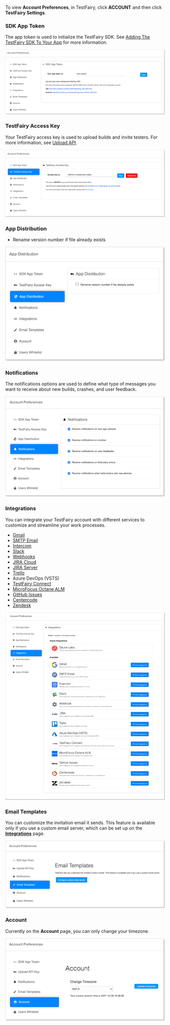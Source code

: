 To view **Account Preferences**, in TestFairy, click **ACCOUNT** and then click **TestFairy Settings**.

### SDK App Token
The app token is used to initialize the TestFairy SDK. See [Adding The TestFairy SDK To Your App](https://docs.testfairy.com/Getting_Started/Adding_The_Testfairy_SDK_To_Your_App.html) for more information.

![SDK App Token](/img/getting-started/prefs-sdk.png)

### TestFairy Access Key
Your TestFairy access key is used to upload builds and invite testers. For more information, see [Upload API](https://docs.testfairy.com/API/Upload_API.html).

![TestFairy Access Key](/img/getting-started/prefs-access-key.png)

### App Distribution
* Rename version number if file already exists

![App Distribution](/img/getting-started/prefs-app-dist.png)

### Notifications
The notifications options are used to define what type of messages you want to receive about new builds, crashes, and user feedback.

![Notifications](/img/getting-started/prefs-notifications.png)

### Integrations
You can integrate your TestFairy account with different services to customize and streamline your work processes.

* [Gmail](https://docs.testfairy.com/Integrations/SMTP_and_Gmail.html)
* [SMTP Email](https://docs.testfairy.com/Integrations/SMTP_and_Gmail.html)
* [Intercom](https://docs.testfairy.com/Integrations/Intercom.html)
* [Slack](https://docs.testfairy.com/Integrations/Slack.html)
* [Webhooks](https://docs.testfairy.com/Integrations/Microsoft_Teams.html)
* [JIRA Cloud](https://docs.testfairy.com/Bug_Tracking/JIRA_Cloud.html)
* [JIRA Server](https://docs.testfairy.com/Bug_Tracking/JIRA_Server.html)
* [Trello](https://docs.testfairy.com/Bug_Tracking/Trello.html)
* Azure DevOps (VSTS)
* [TestFairy Connect](https://docs.testfairy.com/Bug_Tracking/TestFairy_Connect.html)
* [MicroFocus Octane ALM](https://docs.testfairy.com/Bug_Tracking/Micro_Focus_ALM_Octane.html)
* [GitHub Issues](https://docs.testfairy.com/Bug_Tracking/Github.html)
* [Centercode](https://docs.testfairy.com/Integrations/Centercode.html)
* [Zendesk](https://docs.testfairy.com/Integrations/Zendesk.html)

![Integrations](/img/getting-started/prefs-integrations.png)

### Email Templates
You can customize the invitation email it sends. This feature is available only if you use a custom email server, which can be set up on the [**Integrations**](https://docs.testfairy.com/Integrations/SMTP_and_Gmail.html) page.

![Email Templates](/img/getting-started/prefs-email-templates.png)

### Account
Currently on the **Account** page, you can only change your timezone.

![Account](/img/getting-started/prefs-account.png)
